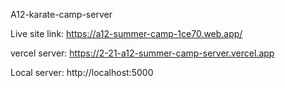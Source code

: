 A12-karate-camp-server

Live site link: https://a12-summer-camp-1ce70.web.app/

vercel server: https://2-21-a12-summer-camp-server.vercel.app

Local server: http://localhost:5000
